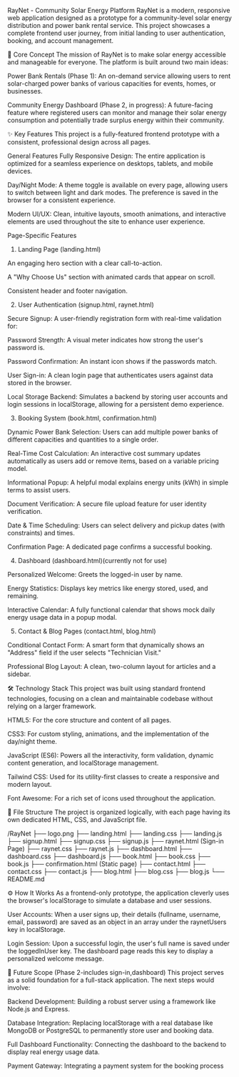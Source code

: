 RayNet - Community Solar Energy Platform
RayNet is a modern, responsive web application designed as a prototype for a community-level solar energy distribution and power bank rental service. This project showcases a complete frontend user journey, from initial landing to user authentication, booking, and account management.

🚀 Core Concept
The mission of RayNet is to make solar energy accessible and manageable for everyone. The platform is built around two main ideas:

Power Bank Rentals (Phase 1): An on-demand service allowing users to rent solar-charged power banks of various capacities for events, homes, or businesses.

Community Energy Dashboard (Phase 2, in progress): A future-facing feature where registered users can monitor and manage their solar energy consumption and potentially trade surplus energy within their community.

✨ Key Features
This project is a fully-featured frontend prototype with a consistent, professional design across all pages.

General Features
Fully Responsive Design: The entire application is optimized for a seamless experience on desktops, tablets, and mobile devices.

Day/Night Mode: A theme toggle is available on every page, allowing users to switch between light and dark modes. The preference is saved in the browser for a consistent experience.

Modern UI/UX: Clean, intuitive layouts, smooth animations, and interactive elements are used throughout the site to enhance user experience.

Page-Specific Features
1. Landing Page (landing.html)

An engaging hero section with a clear call-to-action.

A "Why Choose Us" section with animated cards that appear on scroll.

Consistent header and footer navigation.

2. User Authentication (signup.html, raynet.html)

Secure Signup: A user-friendly registration form with real-time validation for:

Password Strength: A visual meter indicates how strong the user's password is.

Password Confirmation: An instant icon shows if the passwords match.

User Sign-in: A clean login page that authenticates users against data stored in the browser.

Local Storage Backend: Simulates a backend by storing user accounts and login sessions in localStorage, allowing for a persistent demo experience.

3. Booking System (book.html, confirmation.html)

Dynamic Power Bank Selection: Users can add multiple power banks of different capacities and quantities to a single order.

Real-Time Cost Calculation: An interactive cost summary updates automatically as users add or remove items, based on a variable pricing model.

Informational Popup: A helpful modal explains energy units (kWh) in simple terms to assist users.

Document Verification: A secure file upload feature for user identity verification.

Date & Time Scheduling: Users can select delivery and pickup dates (with constraints) and times.

Confirmation Page: A dedicated page confirms a successful booking.

4. Dashboard (dashboard.html)(currently not for use)

Personalized Welcome: Greets the logged-in user by name.

Energy Statistics: Displays key metrics like energy stored, used, and remaining.

Interactive Calendar: A fully functional calendar that shows mock daily energy usage data in a popup modal.

5. Contact & Blog Pages (contact.html, blog.html)

Conditional Contact Form: A smart form that dynamically shows an "Address" field if the user selects "Technician Visit."

Professional Blog Layout: A clean, two-column layout for articles and a sidebar.

🛠️ Technology Stack
This project was built using standard frontend technologies, focusing on a clean and maintainable codebase without relying on a larger framework.

HTML5: For the core structure and content of all pages.

CSS3: For custom styling, animations, and the implementation of the day/night theme.

JavaScript (ES6): Powers all the interactivity, form validation, dynamic content generation, and localStorage management.

Tailwind CSS: Used for its utility-first classes to create a responsive and modern layout.

Font Awesome: For a rich set of icons used throughout the application.

📂 File Structure
The project is organized logically, with each page having its own dedicated HTML, CSS, and JavaScript file.

/RayNet
├── logo.png
├── landing.html
├── landing.css
├── landing.js
├── signup.html
├── signup.css
├── signup.js
├── raynet.html         (Sign-in Page)
├── raynet.css
├── raynet.js
├── dashboard.html
├── dashboard.css
├── dashboard.js
├── book.html
├── book.css
├── book.js
├── confirmation.html   (Static page)
├── contact.html
├── contact.css
├── contact.js
├── blog.html
├── blog.css
├── blog.js
└── README.md

⚙️ How It Works
As a frontend-only prototype, the application cleverly uses the browser's localStorage to simulate a database and user sessions.

User Accounts: When a user signs up, their details (fullname, username, email, password) are saved as an object in an array under the raynetUsers key in localStorage.

Login Session: Upon a successful login, the user's full name is saved under the loggedInUser key. The dashboard page reads this key to display a personalized welcome message.

🔮 Future Scope (Phase 2-includes sign-in,dashboard)
This project serves as a solid foundation for a full-stack application. The next steps would involve:

Backend Development: Building a robust server using a framework like Node.js and Express.

Database Integration: Replacing localStorage with a real database like MongoDB or PostgreSQL to permanently store user and booking data.

Full Dashboard Functionality: Connecting the dashboard to the backend to display real energy usage data.

Payment Gateway: Integrating a payment system for the booking process
